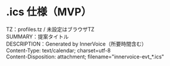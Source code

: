# .ics 仕様（MVP）

TZ：profiles.tz / 未設定はブラウザTZ  
SUMMARY：提案タイトル  
DESCRIPTION：Generated by InnerVoice（所要時間含む）  
Content-Type: text/calendar; charset=utf-8  
Content-Disposition: attachment; filename="innervoice-evt_*.ics"
